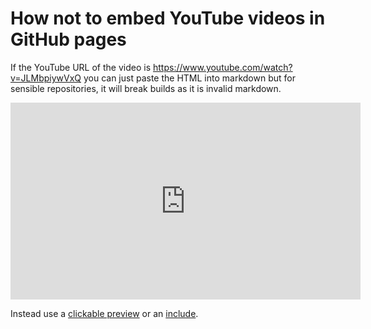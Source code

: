 # How not to embed YouTube videos in GitHub pages

If the YouTube URL of the video is https://www.youtube.com/watch?v=JLMbpiywVxQ you can just paste the HTML into markdown but for sensible repositories, it will break builds as it is invalid markdown.

<iframe width="560" height="315" src="https://www.youtube.com/embed/JLMbpiywVxQ" title="YouTube video player" frameborder="0" allow="accelerometer; autoplay; clipboard-write; encrypted-media; gyroscope; picture-in-picture" allowfullscreen></iframe>

Instead use a [clickable preview](demo-preview.md) or an [include](demo.md).